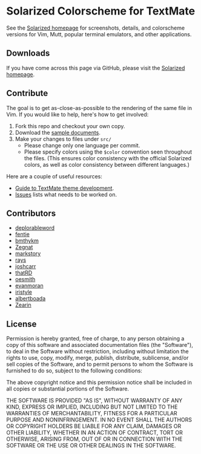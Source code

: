 Solarized Colorscheme for TextMate
==================================

See the [Solarized homepage] for screenshots, details, and 
colorscheme versions for Vim, Mutt, popular terminal emulators, 
and other applications.


Downloads
---------

If you have come across this page via GitHub, 
please visit the [Solarized homepage].

[Solarized homepage]:   http://ethanschoonover.com/solarized
[Solarized repository]: https://github.com/altercation/solarized


Contribute
----------
The goal is to get as-close-as-possible to the rendering of the same file in Vim. 
If you would like to help, here's how to get involved:

1. Fork this repo and checkout your own copy.
2. Download the [sample documents](https://github.com/altercation/solarized/tree/master/utils/tests). 
3. Make your changes to files under `src/`
   - Please change only one language per commit.
   - Please specify colors using the `$color` convention seen throughout the files.
     (This ensures color consistency with the official Solarized colors, as well as 
     color consistency between different languages.)

Here are a couple of useful resources:

* [Guide to TextMate theme development](http://manual.macromates.com/en/themes).
* [Issues](https://github.com/deplorableword/textmate-solarized/issues) lists what needs to be worked on.


Contributors
------------
* [deplorableword](https://github.com/deplorableword)
* [fentie](https://github.com/fentie)
* [bmthykm](https://github.com/bmthykm)
* [Zegnat](https://github.com/zegnat) 
* [markstory](https://github.com/markstory)
* [rays](https://github.com/rays)
* [joshcarr](https://github.com/joshcarr)
* [thatRD](https://github.com/thatRD)
* [oesmith](https://github.com/oesmith)
* [evanmoran](https://github.com/evanmoran)
* [iristyle](https://github.com/iristyle)
* [albertboada](https://github.com/albertboada)
* [Zearin](https://github.com/Zearin)


License
-------

Permission is hereby granted, free of charge, to any person obtaining a copy
of this software and associated documentation files (the "Software"), to deal
in the Software without restriction, including without limitation the rights
to use, copy, modify, merge, publish, distribute, sublicense, and/or sell
copies of the Software, and to permit persons to whom the Software is
furnished to do so, subject to the following conditions:

The above copyright notice and this permission notice shall be included in
all copies or substantial portions of the Software.

THE SOFTWARE IS PROVIDED "AS IS", WITHOUT WARRANTY OF ANY KIND, EXPRESS OR
IMPLIED, INCLUDING BUT NOT LIMITED TO THE WARRANTIES OF MERCHANTABILITY,
FITNESS FOR A PARTICULAR PURPOSE AND NONINFRINGEMENT. IN NO EVENT SHALL THE
AUTHORS OR COPYRIGHT HOLDERS BE LIABLE FOR ANY CLAIM, DAMAGES OR OTHER
LIABILITY, WHETHER IN AN ACTION OF CONTRACT, TORT OR OTHERWISE, ARISING FROM,
OUT OF OR IN CONNECTION WITH THE SOFTWARE OR THE USE OR OTHER DEALINGS IN
THE SOFTWARE.
